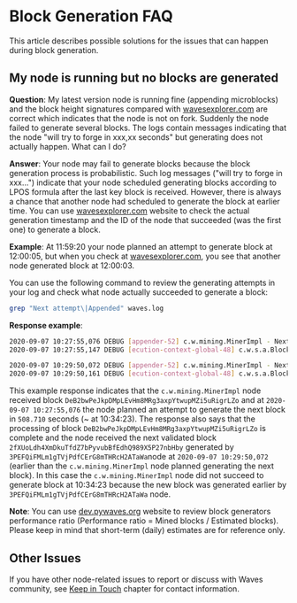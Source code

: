# Block Generation FAQ

This article describes possible solutions for the issues that can happen during block generation.

## My node is running but no blocks are generated

**Question**: My latest version node is running fine (appending microblocks) and the block height signatures compared with [wavesexplorer.com](https://wavesexplorer.com/) are correct which indicates that the node is not on fork. Suddenly the node failed to generate several blocks. The logs contain messages indicating that the node "will try to forge in xxx,xx seconds" but generating does not actually happen. What can I do?

**Answer**: Your node may fail to generate blocks because the block generation process is probabilistic. Such log messages ("will try to forge in xxx...") indicate that your node scheduled generating blocks according to LPOS formula after the last key block is received. However, there is always a chance that another node had scheduled to generate the block at earlier time. You can use [wavesexplorer.com](https://wavesexplorer.com/) website to check the actual generation timestamp and the ID of the node that succeeded (was the first one) to generate a block.

**Example**: At 11:59:20 your node planned an attempt to generate block at 12:00:05, but when you check at [wavesexplorer.com](https://wavesexplorer.com/), you see that another node generated block at 12:00:03.

You can use the following command to review the generating attempts in your log and check what node actually succeeded to generate a block:

```bash
grep "Next attempt\|Appended" waves.log
```

**Response example**:

```bash
2020-09-07 10:27:55,076 DEBUG [appender-52] c.w.mining.MinerImpl - Next attempt for acc=<redacted> in 508.710 seconds
2020-09-07 10:27:55,147 DEBUG [ecution-context-global-48] c.w.s.a.BlockAppender$ - [2ecdf572 134.209.30.86:56992] Appended Block(DeB2bwPeJkpDMpLEvHm8MRg3axpYtwupMZi5uRigrLZo,CPX3P6rvYttUhUFtM2MTHdJ4AALFyfdfDey5oH9CGJXP,3PJEPHsDNtfDRxxaja8wEp3mCXp5kpLYsLS,1599474474614,[])

2020-09-07 10:29:50,072 DEBUG [appender-52] c.w.mining.MinerImpl - Next attempt for acc=<redacted> in 457.722 seconds
2020-09-07 10:29:50,161 DEBUG [ecution-context-global-48] c.w.s.a.BlockAppender$ - [7895562c 173.249.1.184:60940] Appended Block(2fXUoLdh4XmDkuTfdZ7bPyvubBfEdhQ989X5P27nbHby,8hs8fTy52sJyzJwxMb75A38JAxsEPjycMTyfCbbrW9XB,3PEFQiFMLm1gTVjPdfCErG8mTHRcH2ATaWa,1599474589929,[],600000000)
```

This example response indicates that the `c.w.mining.MinerImpl` node received block `DeB2bwPeJkpDMpLEvHm8MRg3axpYtwupMZi5uRigrLZo` and at `2020-09-07 10:27:55,076` the node planned an attempt to generate the next block in `508.710` seconds (~ at 10:34:23). The response also says that the processing of block `DeB2bwPeJkpDMpLEvHm8MRg3axpYtwupMZi5uRigrLZo` is complete and the node received the next validated block `2fXUoLdh4XmDkuTfdZ7bPyvubBfEdhQ989X5P27nbHby` generated by `3PEFQiFMLm1gTVjPdfCErG8mTHRcH2ATaWa`node at `2020-09-07 10:29:50,072` (earlier than the `c.w.mining.MinerImpl` node planned generating the next block). In this case the `c.w.mining.MinerImpl` node did not succeed to generate block at 10:34:23 because the new block was generated earlier by `3PEFQiFMLm1gTVjPdfCErG8mTHRcH2ATaWa` node.



**Note**: You can use [dev.pywaves.org](https://dev.pywaves.org/) website to review block generators performance ratio (Performance ratio = Mined blocks / Estimated blocks). Please keep in mind that short-term (daily) estimates are for reference only.

## Other Issues

If you have other node-related issues to report or discuss with Waves community, see [Keep in Touch](/en/keep-in-touch/) chapter for contact information.
